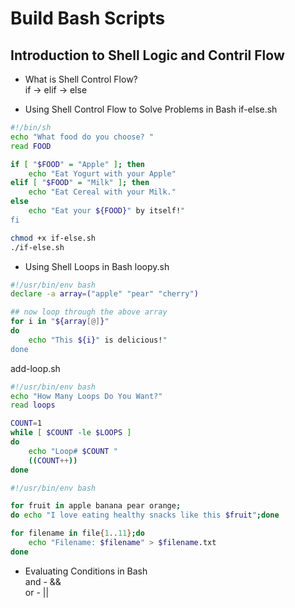 # Build Bash Scripts
  
## Introduction to Shell Logic and Contril Flow
- What is Shell Control Flow?  
if -> elif -> else
  
- Using Shell Control Flow to Solve Problems in Bash
if-else.sh
```bash 
#!/bin/sh
echo "What food do you choose? "
read FOOD

if [ "$FOOD" = "Apple" ]; then
    echo "Eat Yogurt with your Apple"
elif [ "$FOOD" = "Milk" ]; then
    echo "Eat Cereal with your Milk."
else
    echo "Eat your ${FOOD}" by itself!"
fi
```
```bash
chmod +x if-else.sh
./if-else.sh
```
  
- Using Shell Loops in Bash
loopy.sh
```bash
#!/usr/bin/env bash
declare -a array=("apple" "pear" "cherry")

## now loop through the above array 
for i in "${array[@]}"
do 
    echo "This ${i}" is delicious!"
done
```
add-loop.sh
```bash
#!/usr/bin/env bash
echo "How Many Loops Do You Want?"
read loops

COUNT=1
while [ $COUNT -le $LOOPS ]
do 
    echo "Loop# $COUNT "
    ((COUNT++))
done
```
```bash
#!/usr/bin/env bash

for fruit in apple banana pear orange;
do echo "I love eating healthy snacks like this $fruit";done

for filename in file{1..11};do
    echo "Filename: $filename" > $filename.txt
done 
```
  
- Evaluating Conditions in Bash  
and - &&  
or - ||
  
